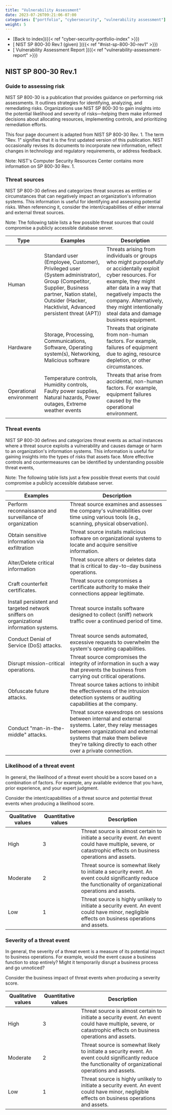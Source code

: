 ```yaml
---
title: "Vulnerability Assessment"
date: 2023-07-26T09:21:06-07:00
categories: ["portfolio", "cybersecurity", "vulnerability assessment"]
weight: 5
---
```

- [Back to index]({{< ref "cyber-security-portfolio-index" >}})
- [ NIST SP 800-30 Rev.1 (given) ]({{< ref "#nist-sp-800-30-rev1" >}})
- [ Vulnerability Assessment Report ]({{< ref "vulnerability-assessment-report" >}})

## NIST SP 800-30 Rev.1

### Guide to assessing risk

NIST SP 800-30 is a publication that provides guidance on performing risk
assessments. It outlines strategies for identifying, analyzing, and remediating
risks. Organizations use NIST SP 800-30 to gain insights into the potential
likelihood and severity of risks—helping them make informed decisions about
allocating resources, implementing controls, and prioritizing remediation
efforts.

This four page document is adapted from NIST SP 800-30 Rev. 1. The term "Rev. 1"
signifies that it is the first updated version of this publication. NIST
occasionally revises its documents to incorporate new information, reflect
changes in technology and regulatory requirements, or address feedback.

Note: NIST's Computer Security Resources Center contains more information on SP 800-30 Rev. 1.

### Threat sources
NIST SP 800-30 defines and categorizes threat sources as entities or
circumstances that can negatively impact an organization's information systems.
This information is useful for identifying and assessing potential risks. When
referencing it, consider the intent/capabilities of either internal and external
threat sources.

Note: The following table lists a few possible threat sources that could compromise a publicly accessible database server.

| Type                                                                           | Examples | Description |
|--------------------------------------------------------------------------------|----------|-------------|
| Human |  Standard user (Employee, Customer),   Privileged user (System administrator), Group (Competitor, Supplier, Business partner, Nation state), Outsider (Hacker, Hacktivist, Advanced persistent threat (APT)) | Threats arising from individuals or groups who might purposefully or accidentally exploit cyber resources. For example, they might alter data in a way that negatively impacts the company. Alternatively, they might intentionally steal data and damage business equipment. |
| Hardware | Storage, Processing, Communications, Software, Operating system(s), Networking, Malicious software | Threats that originate from non-human factors. For example, failures of equipment due to aging, resource depletion, or other circumstances. |
| Operational environment | Temperature controls, Humidity controls, Faulty power supplies, Natural hazards, Power outages, Extreme weather events | Threats that arise from accidental, non-human factors. For example, equipment failures caused by the operational environment. |

### Threat events

NIST SP 800-30 defines and categorizes threat events as actual instances where a
threat source exploits a vulnerability and causes damage or harm to an
organization's information systems. This information is useful for gaining
insights into the types of risks that assets face. More effective controls and
countermeasures can be identified by understanding possible threat events,

Note: The following table lists just a few possible threat events that could
compromise a publicly accessible database server.

| Examples | Description |
| -------- | ----------- |
| Perform reconnaissance and surveillance of organization | Threat source examines and assesses the company's vulnerabilities over time using various tools (e.g., scanning, physical observation). |
| Obtain sensitive information via exfiltration | Threat source installs malicious software on organizational systems to locate and acquire sensitive information. |
| Alter/Delete critical information | Threat source alters or deletes data that is critical to day-to-day business operations. |
| Craft counterfeit certificates. | Threat source compromises a certificate authority to make their connections appear legitimate. |
| Install persistent and targeted network sniffers on organizational information systems. | Threat source installs software designed to collect (sniff) network traffic over a continued period of time. |
| Conduct Denial of Service (DoS) attacks. | Threat source sends automated, excessive requests to overwhelm the system's operating capabilities. |
| Disrupt mission-critical operations. | Threat source compromises the integrity of information in such a way that prevents the business from carrying out critical operations. |
| Obfuscate future attacks. | Threat source takes actions to inhibit the effectiveness of the intrusion detection systems or auditing capabilities at the company. |
| Conduct "man-in-the-middle" attacks. | Threat source eavesdrops on sessions between internal and external systems. Later, they relay messages between organizational and external systems that make them believe they're talking directly to each other over a private connection.|


### Likelihood of a threat event

In general, the likelihood of a threat event should be a score based on a
combination of factors. For example, any available evidence that you have, prior
experience, and your expert judgment.

Consider the intent/capabilities of a threat source and potential threat events
when producing a likelihood score.

| Qualitative values | Quantitative values | Description |
| ------------------ | ------------------- | ----------- |
| High | 3 | Threat source is almost certain to initiate a security event. An event could have multiple, severe, or catastrophic effects on business operations and assets. |
| Moderate | 2 | Threat source is somewhat likely to initiate a security event. An event could significantly reduce the functionality of organizational operations and assets. |
| Low | 1 | Threat source is highly unlikely to initiate a security event. An event could have minor, negligible effects on business operations and assets. |


### Severity of a threat event

In general, the severity of a threat event is a measure of its potential impact
to business operations. For example, would the event cause a business function
to stop entirely? Might it temporarily disrupt a business process and go
unnoticed?

Consider the business impact of threat events when producing a severity score.

| Qualitative values | Quantitative values | Description |
| ------------------ | ------------------- | ----------- |
| High | 3 | Threat source is almost certain to initiate a security event. An event could have multiple, severe, or catastrophic effects on business operations and assets. |
| Moderate | 2 | Threat source is somewhat likely to initiate a security event. An event could significantly reduce the functionality of organizational operations and assets. |
| Low | 1 | Threat source is highly unlikely to initiate a security event. An event could have minor, negligible effects on business operations and assets. |


